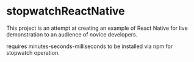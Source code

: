 # stopwatchReactNative


This project is an attempt at creating an example of React Native for live
demonstration to an audience of novice developers.


requires minutes-seconds-milliseconds to be installed via npm for stopwatch
operation.

